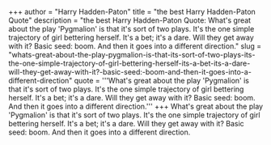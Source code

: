 +++
author = "Harry Hadden-Paton"
title = "the best Harry Hadden-Paton Quote"
description = "the best Harry Hadden-Paton Quote: What's great about the play 'Pygmalion' is that it's sort of two plays. It's the one simple trajectory of girl bettering herself. It's a bet; it's a dare. Will they get away with it? Basic seed: boom. And then it goes into a different direction."
slug = "whats-great-about-the-play-pygmalion-is-that-its-sort-of-two-plays-its-the-one-simple-trajectory-of-girl-bettering-herself-its-a-bet-its-a-dare-will-they-get-away-with-it?-basic-seed:-boom-and-then-it-goes-into-a-different-direction"
quote = '''What's great about the play 'Pygmalion' is that it's sort of two plays. It's the one simple trajectory of girl bettering herself. It's a bet; it's a dare. Will they get away with it? Basic seed: boom. And then it goes into a different direction.'''
+++
What's great about the play 'Pygmalion' is that it's sort of two plays. It's the one simple trajectory of girl bettering herself. It's a bet; it's a dare. Will they get away with it? Basic seed: boom. And then it goes into a different direction.
